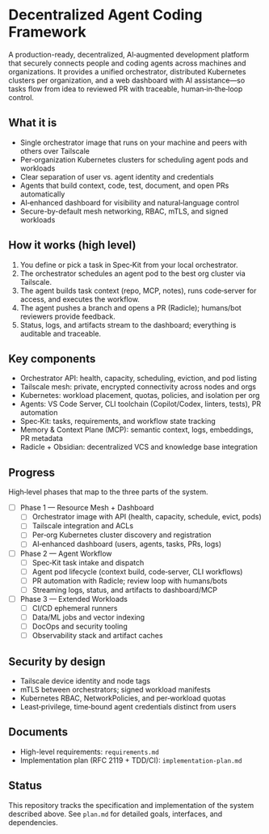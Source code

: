 # Decentralized Agent Coding Framework

A production-ready, decentralized, AI‑augmented development platform that securely connects people and coding agents across machines and organizations. It provides a unified orchestrator, distributed Kubernetes clusters per organization, and a web dashboard with AI assistance—so tasks flow from idea to reviewed PR with traceable, human‑in‑the‑loop control.

## What it is

- Single orchestrator image that runs on your machine and peers with others over Tailscale
- Per‑organization Kubernetes clusters for scheduling agent pods and workloads
- Clear separation of user vs. agent identity and credentials
- Agents that build context, code, test, document, and open PRs automatically
- AI‑enhanced dashboard for visibility and natural‑language control
- Secure-by-default mesh networking, RBAC, mTLS, and signed workloads

## How it works (high level)

1. You define or pick a task in Spec‑Kit from your local orchestrator.
2. The orchestrator schedules an agent pod to the best org cluster via Tailscale.
3. The agent builds task context (repo, MCP, notes), runs code‑server for access, and executes the workflow.
4. The agent pushes a branch and opens a PR (Radicle); humans/bot reviewers provide feedback.
5. Status, logs, and artifacts stream to the dashboard; everything is auditable and traceable.

## Key components

- Orchestrator API: health, capacity, scheduling, eviction, and pod listing
- Tailscale mesh: private, encrypted connectivity across nodes and orgs
- Kubernetes: workload placement, quotas, policies, and isolation per org
- Agents: VS Code Server, CLI toolchain (Copilot/Codex, linters, tests), PR automation
- Spec‑Kit: tasks, requirements, and workflow state tracking
- Memory & Context Plane (MCP): semantic context, logs, embeddings, PR metadata
- Radicle + Obsidian: decentralized VCS and knowledge base integration

## Progress

High‑level phases that map to the three parts of the system.

- [ ] Phase 1 — Resource Mesh + Dashboard
  - [ ] Orchestrator image with API (health, capacity, schedule, evict, pods)
  - [ ] Tailscale integration and ACLs
  - [ ] Per‑org Kubernetes cluster discovery and registration
  - [ ] AI‑enhanced dashboard (users, agents, tasks, PRs, logs)

- [ ] Phase 2 — Agent Workflow
  - [ ] Spec‑Kit task intake and dispatch
  - [ ] Agent pod lifecycle (context build, code‑server, CLI workflows)
  - [ ] PR automation with Radicle; review loop with humans/bots
  - [ ] Streaming logs, status, and artifacts to dashboard/MCP

- [ ] Phase 3 — Extended Workloads
  - [ ] CI/CD ephemeral runners
  - [ ] Data/ML jobs and vector indexing
  - [ ] DocOps and security tooling
  - [ ] Observability stack and artifact caches

## Security by design

- Tailscale device identity and node tags
- mTLS between orchestrators; signed workload manifests
- Kubernetes RBAC, NetworkPolicies, and per‑workload quotas
- Least‑privilege, time‑bound agent credentials distinct from users

## Documents

- High-level requirements: `requirements.md`
- Implementation plan (RFC 2119 + TDD/CI): `implementation-plan.md`

## Status

This repository tracks the specification and implementation of the system described above. See `plan.md` for detailed goals, interfaces, and dependencies.
